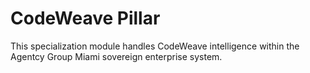 # CodeWeave Pillar

This specialization module handles CodeWeave intelligence within the Agentcy Group Miami sovereign enterprise system.
